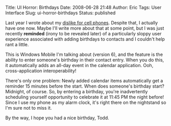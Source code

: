 Title: UI Horror: Birthdays
Date: 2008-06-28 21:48
Author: Eric
Tags: User Interface
Slug: ui-horror-birthdays
Status: published

Last year I wrote about my [dislike for cell
phones]({filename}/them-newfangle…llphone-thingsthem-newfangled-cellphone-things.md).
Despite that, I actually have one now. Maybe I'll write more about that at some
point, but I was just recently **reminded** (irony to be revealed later) of a
particularly sloppy user experience associated with adding birthdays to
contacts and I couldn't help rant a little.

<!--more-->

This is Windows Mobile I'm talking about (version 6), and the feature is
the ability to enter someone's birthday in their contact entry. When you
do this, it automatically adds an all-day event in the calendar
application. Ooh, cross-application interoperability!

There's only one problem: Newly added calendar items automatically get a
reminder 15 minutes before the start. When does someone's birthday
start? Midnight, of course. So, by entering a birthday,
you're inadvertently scheduling yourself opportunity to celebrate it at
11:45 PM the night before! Since I use my phone as my alarm clock, it's
right there on the nightstand so I'm sure not to miss it.

By the way, I hope you had a nice birthday, Todd.
